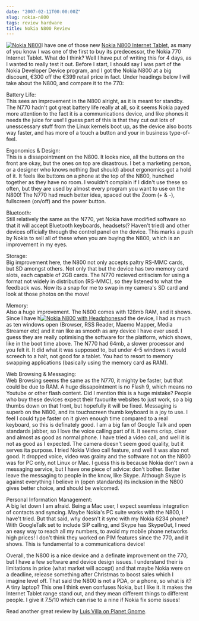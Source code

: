 ```yaml
---
date: "2007-02-11T00:00:00Z"
slug: nokia-n800
tags: review hardware
title: Nokia N800 Review
---
```


[![Nokia
N800](http://img76.imageshack.us/img76/8830/nokian800internettabletdn5.jpg "Nokia N800")](http://img76.imageshack.us/my.php?image=nokian800internettabletdn5.jpg "Hosted Kindly by Imageshack")I
have one of those new [Nokia N800 Internet
Tablet](http://europe.nokia.com/phones/n800 "Nokia N800 Internet Tablet"),
as many of you know I was one of the first to buy its predecessor, the
Nokia 770 Internet Tablet. What do I think? Well I have put of writing
this for 4 days, as I wanted to really test it out. Before I start, I
should say I was part of the Nokia Developer Device program, and I got
the Nokia N800 at a big discount, €300 off the €399 retail price in
fact. Under headings below I will take about the N800, and compare it to
the 770:  
  
Battery Life:  
This sees an improvement in the N800 alright, as it is meant for
standby. The N770 hadn't got great battery life really at all, so it
seems Nokia payed more attention to the fact it is a communications
device, and like phones it needs the juice for use! I guess part of this
is that they cut out lots of unesscessary stuff from the Linux kernels
boot up, as the device also boots way faster, and has more of a touch a
button and your in business type-of-feel.  
  
Ergonomics & Design:  
This is a dissapointment on the N800. It looks nice, all the buttons on
the front are okay, but the ones on top are disastrous. I bet a
marketing person, or a designer who knows nothing (but should) about
ergonomics got a hold of it. It feels like buttons on a phone at the top
of the N800, hunched together as they have no room. I wouldn't complain
if I didn't use these so often, but they are used by almost every
program you want to use on the N800! The N770 had much better idea,
spaced out the Zoom (+ & -), fullscreen (on/off) and the power button.  
  
Bluetooth:  
Still relatively the same as the N770, yet Nokia have modified software
so that it will accept Bluetooth keyboards, headsets(? Haven't tried)
and other devices officially through the control panel on the device.
This marks a push by Nokia to sell all of these when you are buying the
N800, which is an improvement in my eyes.  
  
Storage:  
Big improvement here, the N800 not only accepts paltry RS-MMC cards, but
SD amongst others. Not only that but the device has two memory card
slots, each capable of 2GB cards. The N770 recieved critiscism for using
a format not widely in distribution (RS-MMC), so they listened to what
the feedback was. Now its a snap for me to swap in my camera's SD card
and look at those photos on the move!  
  
Memory:  
Also a huge improvement. The N800 comes with 128mb RAM, and it shows.
Since I have h[![Nokia N800 with
Headphones](http://img260.imageshack.us/img260/5447/nokian800cd2.jpg "Nokia N800 with Headphones")](http://img260.imageshack.us/my.php?image=nokian800cd2.jpg "Image Kindly Hosted ny Imageshack")ad
the device, I had as much as ten windows open (Browser, RSS Reader,
Maemo Mapper, Media Streamer etc) and it ran like as smooth as any
device I have ever used. I guess they are really optimising the software
for the platform, which shows, like in the boot time above. The N770 had
64mb, a slower processor and you felt it. It did what it was supposed
to, but under 4-5 windows it would screech to a halt, not good for a
tablet. You had to resort to memory swapping applications (basically
using the memory card as RAM).  
  
Web Browsing & Messaging:  
Web Browsing seems the same as the N770, it mighty be faster, but that
could be due to RAM. A huge dissapointment is no Flash 9, which means no
Youtube or other flash content. Did I mention this is a huge mistake?
People who buy these devices expect their favourite websites to just
work, so a big thumbs down on that front, but hopefully it will be
fixed. Messaging is superb on the N800, and its touchscreen thumb
keyboard is a joy to use. I feel I could type faster on it given enough
time compared to a real keyboard, so this is definately good. I am a big
fan of Google Talk and open standards jabber, so I love the voice
calling part of it. It seems crisp, clear and almost as good as normal
phone. I have tried a video call, and well it is not as good as I
expected. The camera doesn't seem good quality, but it serves ita
purpose. I tried Nokia Video call feature, and well it was also not
good. It dropped voice, video was grainy and the software not on the
N800 was for PC only, not Linux or Mac. I guess this is because Nokia
don't own a messaging service, but I have one piece of advice: don't
bother. Better leave the messaging to people in the know, like Skype.
Although Skype is against everything I believe in (open standards) its
inclusion in the N800 gives better choice, and should be welcomed.  
  
Personal Information Management:  
A big let down I am afraid. Being a Mac user, I expect seamless
integration of contacts and syncing. Maybe Nokia's PC suite works with
the N800, I have't tried. But that said, why doesn't it sync with my
Nokia 6234 phone? With GoogleTalk set to include SIP calling, and Skype
has SkypeOut, I need an easy way to reach all my numbers, to avoid my
mobile phone networks high prices! I don't think they worked on PIM
features since the 770, and it shows. This is fundamental to a
communications device!  
  
Overall, the N800 is a nice device and a definate improvement on the
770, but I have a few software and device design issues. I understand
their is limitations in price (what market will accept) and that maybe
Nokia were on a deadline, release something after Christmas to boost
sales which I imagine level off. That said the N800 is not a PDA, or a
phone, so what is it? A tiny laptop? This one I think even confuses
Nokia, but I like it. It makes the Internet Tablet range stand out, and
they mean different things to different people. I give it 7.5/10 which
can rise to a nine if Nokia fix some issues!  
  
Read another great review by [Luis Villa on Planet
Gnome](http://swik.net/GNOME/Planet+GNOME/Luis+Villa:+n800+notes/w5pt "Luis Villa Review Nokia N800").
